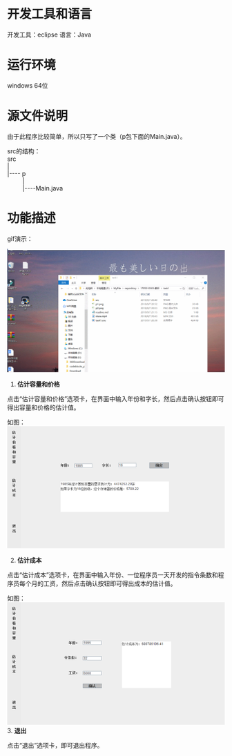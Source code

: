 # 开发工具和语言

开发工具：eclipse
语言：Java

# 运行环境

windows 64位

# 源文件说明

由于此程序比较简单，所以只写了一个类（p包下面的Main.java）。

src的结构：        
src     
|        
|---- p    
&nbsp;&nbsp;&nbsp;&nbsp;&nbsp;&nbsp;&nbsp;&nbsp;&nbsp;|     
&nbsp;&nbsp;&nbsp;&nbsp;&nbsp;&nbsp;&nbsp;&nbsp;&nbsp;|----Main.java   

# 功能描述

gif演示：

![markdown](show.gif)

1. **估计容量和价格**

点击“估计容量和价格”选项卡，在界面中输入年份和字长，然后点击确认按钮即可得出容量和价格的估计值。

如图：
![markdown](p1.png)

2. **估计成本**

点击“估计成本”选项卡，在界面中输入年份、一位程序员一天开发的指令条数和程序员每个月的工资，然后点击确认按钮即可得出成本的估计值。

如图：
![markdown](p2.png)
3. **退出**

点击“退出”选项卡，即可退出程序。
